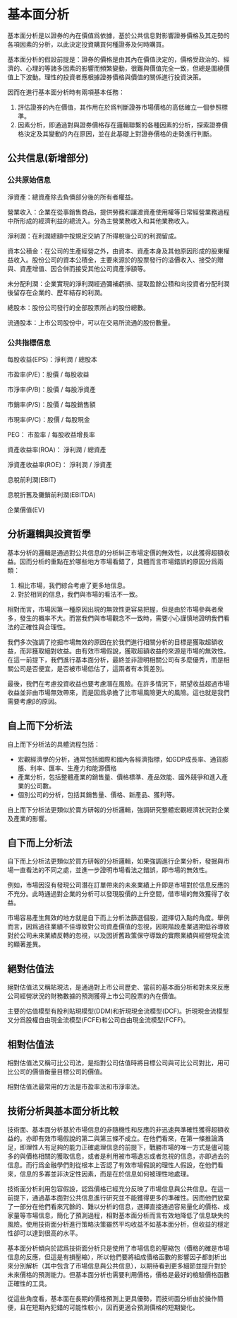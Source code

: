 # 基本面分析

基本面分析是以證券的內在價值爲依據，基於公共信息對影響證券價格及其走勢的各項因素的分析，以此決定投資購買何種證券及何時購買。

基本面分析的假設前提是：證券的價格是由其內在價值決定的，價格受政治的、經濟的、心理的等諸多因素的影響而頻繁變動，很難與價值完全一致，但總是圍繞價值上下波動。理性的投資者應根據證券價格與價值的關係進行投資決策。

因而在進行基本面分析時有兩項基本任務：

1. 評估證券的內在價值，其作用在於爲判斷證券市場價格的高低確立一個參照標準。
2. 因素分析，即通過對與證券價格存在邏輯聯繫的各種因素的分析，探索證券價格決定及其變動的內在原因，並在此基礎上對證券價格的走勢進行判斷。

## 公共信息(新增部分)

### 公共原始信息

淨資產：總資產除去負債部分後的所有者權益。

營業收入：企業在從事銷售商品，提供勞務和讓渡資產使用權等日常經營業務過程中所形成的經濟利益的總流入。分為主營業務收入和其他業務收入。

淨利潤：在利潤總額中按規定交納了所得稅後公司的利潤留成。

資本公積金：在公司的生產經營之外，由資本、資產本身及其他原因形成的股東權益收入。股份公司的資本公積金，主要來源於的股票發行的溢價收入、接受的贈與、資產增值、因合併而接受其他公司資產淨額等。

未分配利潤：企業實現的淨利潤經過彌補虧損、提取盈餘公積和向投資者分配利潤後留存在企業的、歷年結存的利潤。

總股本：股份公司發行的全部股票所占的股份總數。

流通股本：上市公司股份中，可以在交易所流通的股份數量。

### 公共指標信息

每股收益(EPS)：淨利潤 / 總股本

市盈率(P/E)：股價 / 每股收益

市淨率(P/B)：股價 / 每股淨資產

市銷率(P/S)：股價 / 每股銷售額

市現率(P/C)：股價 / 每股現金

PEG： 市盈率 / 每股收益增長率

資產收益率(ROA)： 淨利潤 / 總資產

淨資產收益率(ROE)： 淨利潤 / 淨資產

息稅前利潤(EBIT)

息稅折舊及攤銷前利潤(EBITDA)

企業價值(EV)

## 分析邏輯與投資哲學

基本分析的邏輯是通過對公共信息的分析糾正市場定價的無效性，以此獲得超額收益。因而分析的重點在於哪些地方市場看錯了，具體而言市場錯誤的原因分爲兩類：

1. 相比市場，我們綜合考慮了更多地信息。
2. 對於相同的信息，我們與市場的看法不一致。

相對而言，市場因第一種原因出現的無效性更容易把握，但是由於市場參與者衆多，發生的概率不大。而當我們與市場觀念不一致時，需要小心謹慎地證明我們看法的正確性與合理性。

我們多次強調了挖掘市場無效的原因在於我們進行相關分析的目標是獲取超額收益，而非獲取絕對收益。由有效市場假說，獲取超額收益的來源是市場的無效性。在這一前提下，我們進行基本面分析，最終並非證明相關公司有多麼優秀，而是相關公司是否便宜，是否被市場低估了，這兩者有本質差別。

最後，我們在考慮投資收益也要考慮潛在風險。在許多情況下，期望收益超過市場收益並非由市場無效帶來，而是因爲承擔了比市場風險更大的風險。這也就是我們需要考慮β的原因。

## 自上而下分析法

自上而下分析法的具體流程包括：

* 宏觀經濟學的分析，通常包括國際和國內各經濟指標，如GDP成長率、通貨膨脹、利率、匯率、生產力和能源價格
* 產業分析，包括整體產業的銷售量、價格標準、產品效能、國外競爭和進入產業的公司數。
* 個別公司的分析，包括其銷售量、價格、新產品、獲利等。

自上而下分析法更類似於賣方研報的分析邏輯，強調研究整體宏觀經濟狀況對企業及產業的影響。

## 自下而上分析法

自下而上分析法更類似於買方研報的分析邏輯，如果強調進行企業分析，發掘與市場一直看法的不同之處，並進一步證明市場看法之錯誤，即市場的無效性。

例如，市場因沒有發現公司潛在訂單帶來的未來業績上升即是市場對於信息反應的不充分。此時通過對企業的分析可以發現股價的上升空間，借市場的無效獲得了收益。

市場容易產生無效的地方就是自下而上分析法篩選個股，選擇切入點的角度。舉例而言，因爲過往業績不佳導致對公司資產價值的忽視，因現階段產業週期低谷導致對於公司未來業績反轉的忽視，以及因折舊政策保守導致的實際業績與經營現金流的顯著差異。

## 絕對估值法

絕對估值法又稱貼現法，是通過對上市公司歷史、當前的基本面分析和對未來反應公司經營狀況的財務數據的預測獲得上市公司股票的內在價值。

主要的估值模型有股利貼現模型(DDM)和折現現金流模型(DCF)。折現現金流模型又分爲股權自由現金流模型(FCFE)和公司自由現金流模型(FCFF)。

## 相對估值法

相對估值法又稱可比公司法，是指對公司估值時將目標公司與可比公司對比，用可比公司的價值衡量目標公司的價值。

相對估值法最常用的方法是市盈率法和市淨率法。

## 技術分析與基本面分析比較

技術面、基本面分析基於市場信息的非隨機性和反應的非迅速與準確性獲得超額收益的。亦即有效市場假說的第二與第三條不成立。在他們看來，在第一條推論滿足，即理性人有足夠的能力正確處理信息的前提下，戰勝市場的唯一方式是儘可能多的與價格相關的獲取信息，或者是利用被市場遺忘或者忽視的信息，亦即過去的信息。而行爲金融學們則從根本上否認了有效市場假說的理性人假設，在他們看來，信息的多寡並非決定性因素，而是在於信息如何被理性地處理。

技術面分析利用包容假設，認爲價格已經充分反映了市場信息與公共信息。在這一前提下，通過基本面對公共信息進行研究並不能獲得更多的準確性。因而他們放棄了一部分在他們看來冗餘的、難以分析的信息，選擇直接通過容易量化的價格、成家量等市場信息，簡化了預測過程，相對基本面分析而言有效地降低了信息缺失的風險。使用技術面分析進行策略決策雖然平均收益不如基本面分析，但收益的穩定性卻可以達到很高的水平。

基本面分析傾向於認爲技術面分析只是使用了市場信息的壓縮包（價格的確是市場信息的反應，但這是有損壓縮），所以他們要將組成價格函數的影響因子都剖析出來分別解析（其中包含了市場信息與公共信息），以期待看到更多細節並提升對於未來價格的預測能力。但基本面分析也需要利用價格，價格是最好的檢驗價格函數正確性的工具。

從這些角度看，基本面在長期的價格預測上更具優勢，而技術面分析由於操作簡便，且在短期內犯錯的可能性較小，因而更適合預測價格的短期變化。
